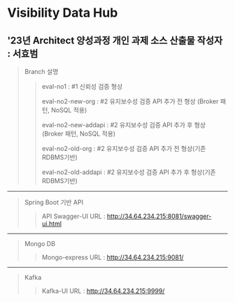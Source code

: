 # Visibility Data Hub
'23년 Architect 양성과정 개인 과제 소스 산출물
작성자 : 서효범
---
>Branch 설명
>
>>eval-no1 : #1 신뢰성 검증 형상
>>
>>eval-no2-new-org    : #2 유지보수성 검증 API 추가 전 형상 (Broker 패턴, NoSQL 적용)
>>
>>eval-no2-new-addapi : #2 유지보수성 검증 API 추가 후 형상 (Broker 패턴, NoSQL 적용)
>>
>>
>>eval-no2-old-org    : #2 유지보수성 검증 API 추가 전 형상(기존 RDBMS기반)
>>
>>eval-no2-old-addapi : #2 유지보수성 검증 API 추가 후 형상(기존 RDBMS기반)
>>
---
>Spring Boot 기반 API
>
>>API Swagger-UI URL : http://34.64.234.215:8081/swagger-ui.html
---
>Mongo DB
>
>>Mongo-express URL : http://34.64.234.215:9081/
---
>Kafka
>
>>Kafka-UI URL : http://34.64.234.215:9999/

